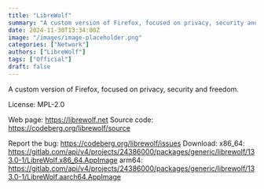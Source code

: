 ```yaml
---
title: "LibreWolf"
summary: "A custom version of Firefox, focused on privacy, security and freedom."
date: 2024-11-30T13:34:00Z
image: "/images/image-placeholder.png"
categories: ["Network"]
authors: ["LibreWolf"]
tags: ["Official"]
draft: false
---
```


A custom version of Firefox, focused on privacy, security and freedom.

License: MPL-2.0

Web page: <https://librewolf.net>
Source code: <https://codeberg.org/librewolf/source>

Report the bug: <https://codeberg.org/librewolf/issues>
Download:   x86_64: <https://gitlab.com/api/v4/projects/24386000/packages/generic/librewolf/133.0-1/LibreWolf.x86_64.AppImage>
            arm64: <https://gitlab.com/api/v4/projects/24386000/packages/generic/librewolf/133.0-1/LibreWolf.aarch64.AppImage>
